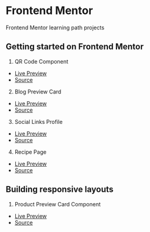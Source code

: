 # Frontend Mentor

Frontend Mentor learning path projects

## Getting started on Frontend Mentor

1. QR Code Component
  - [Live Preview](https://ankitashokgond.github.io/frontendmentor-lp/paths/first/qr-code-component)
  - [Source](https://github.com/ankitashokgond/frontendmentor-lp/tree/main/paths/first/qr-code-component)
2. Blog Preview Card
  - [Live Preview](https://ankitashokgond.github.io/frontendmentor-lp/paths/first/blog-preview-component)
  - [Source](https://github.com/ankitashokgond/frontendmentor-lp/tree/main/paths/first/blog-preview-card)
3. Social Links Profile
  - [Live Preview](https://ankitashokgond.github.io/frontendmentor-lp/paths/first/social-links-profile)
  - [Source](https://github.com/ankitashokgond/frontendmentor-lp/tree/main/paths/first/social-links-profile)
4. Recipe Page
  - [Live Preview](https://ankitashokgond.github.io/frontendmentor-lp/paths/first/recipe-page)
  - [Source](https://github.com/ankitashokgond/frontendmentor-lp/tree/main/paths/first/recipe-page)

## Building responsive layouts

1. Product Preview Card Component
  - [Live Preview](https://ankitashokgond.github.io/frontendmentor-lp/paths/second/product-preview-card-component)
  - [Source](https://github.com/ankitashokgond/frontendmentor-lp/tree/main/paths/second/product-preview-card-component)
